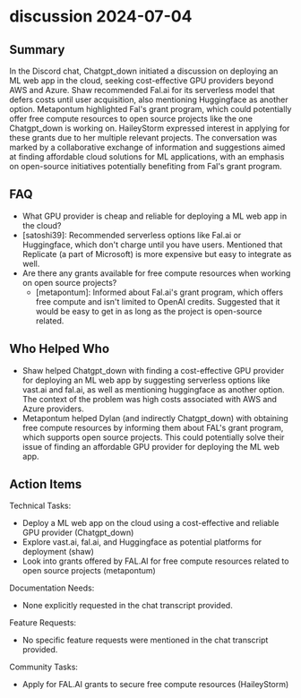 # discussion 2024-07-04

## Summary

In the Discord chat, Chatgpt_down initiated a discussion on deploying an ML web app in the cloud, seeking cost-effective
GPU providers beyond AWS and Azure. Shaw recommended Fal.ai for its serverless model that defers costs until user
acquisition, also mentioning Huggingface as another option. Metapontum highlighted Fal's grant program, which could
potentially offer free compute resources to open source projects like the one Chatgpt_down is working on. HaileyStorm
expressed interest in applying for these grants due to her multiple relevant projects. The conversation was marked by a
collaborative exchange of information and suggestions aimed at finding affordable cloud solutions for ML applications,
with an emphasis on open-source initiatives potentially benefiting from Fal's grant program.

## FAQ

- What GPU provider is cheap and reliable for deploying a ML web app in the cloud?
- [satoshi39]: Recommended serverless options like Fal.ai or Huggingface, which don't charge until you have users.
  Mentioned that Replicate (a part of Microsoft) is more expensive but easy to integrate as well.
- Are there any grants available for free compute resources when working on open source projects?
    - [metapontum]: Informed about Fal.ai's grant program, which offers free compute and isn't limited to OpenAI
      credits. Suggested that it would be easy to get in as long as the project is open-source related.

## Who Helped Who

- Shaw helped Chatgpt_down with finding a cost-effective GPU provider for deploying an ML web app by suggesting
  serverless options like vast.ai and fal.ai, as well as mentioning huggingface as another option. The context of the
  problem was high costs associated with AWS and Azure providers.
- Metapontum helped Dylan (and indirectly Chatgpt_down) with obtaining free compute resources by informing them about FAL's grant program, which supports open source projects. This could potentially solve their issue of finding an affordable GPU provider for deploying the ML web app.

## Action Items

Technical Tasks:

- Deploy a ML web app on the cloud using a cost-effective and reliable GPU provider (Chatgpt_down)
- Explore vast.ai, fal.ai, and Huggingface as potential platforms for deployment (shaw)
- Look into grants offered by FAL.AI for free compute resources related to open source projects (metapontum)

Documentation Needs:

- None explicitly requested in the chat transcript provided.

Feature Requests:

- No specific feature requests were mentioned in the chat transcript provided.

Community Tasks:

- Apply for FAL.AI grants to secure free compute resources (HaileyStorm)
